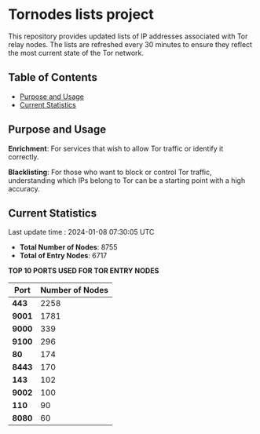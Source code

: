 # Tornodes lists project

This repository provides updated lists of IP addresses associated with Tor relay nodes. The lists are refreshed every 30 minutes to ensure they reflect the most current state of the Tor network.

## Table of Contents

- [Purpose and Usage](#purpose-and-usage)
- [Current Statistics](#current-statistics)


## Purpose and Usage

**Enrichment**: For services that wish to allow Tor traffic or identify it correctly.

**Blacklisting**: For those who want to block or control Tor traffic, understanding which IPs belong to Tor can be a starting point with a high accuracy.

## Current Statistics

Last update time : 2024-01-08 07:30:05 UTC

- **Total Number of Nodes**: 8755
- **Total of Entry Nodes**: 6717

**TOP 10 PORTS USED FOR TOR ENTRY NODES**

| **Port** | **Number of Nodes** |
|------|-----------------|
| **443**   | 2258  |
| **9001**   | 1781  |
| **9000**   | 339  |
| **9100**   | 296  |
| **80**   | 174  |
| **8443**   | 170  |
| **143**   | 102  |
| **9002**   | 100  |
| **110**   | 90  |
| **8080**   | 60  |

